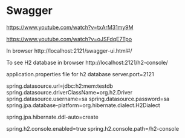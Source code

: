 
# Swagger

https://www.youtube.com/watch?v=txArM31my9M

https://www.youtube.com/watch?v=oJSFdqE7Tpo

In browser
http://localhost:2121/swagger-ui.html#/

To see H2 database in browser
http://localhost:2121/h2-console/


application.properties file for h2 database
server.port=2121

spring.datasource.url=jdbc:h2:mem:testdb
spring.datasource.driverClassName=org.h2.Driver
spring.datasource.username=sa
spring.datasource.password=sa
spring.jpa.database-platform=org.hibernate.dialect.H2Dialect

spring.jpa.hibernate.ddl-auto=create

spring.h2.console.enabled=true
spring.h2.console.path=/h2-console
